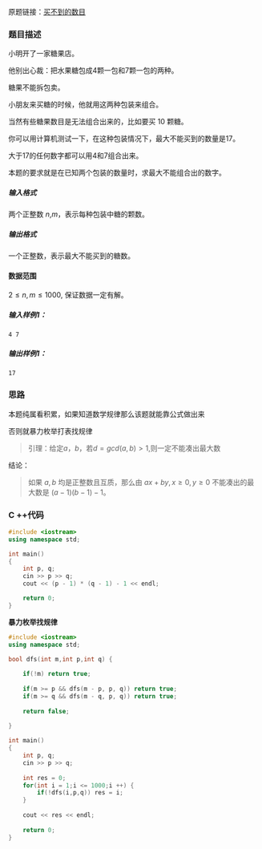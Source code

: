 原题链接：[买不到的数目](https://www.acwing.com/problem/content/description/1207/)

### 题目描述

小明开了一家糖果店。

他别出心裁：把水果糖包成4颗一包和7颗一包的两种。

糖果不能拆包卖。

小朋友来买糖的时候，他就用这两种包装来组合。

当然有些糖果数目是无法组合出来的，比如要买 $10$ 颗糖。

你可以用计算机测试一下，在这种包装情况下，最大不能买到的数量是$17$。

大于17的任何数字都可以用$4$和$7$组合出来。

本题的要求就是在已知两个包装的数量时，求最大不能组合出的数字。

##### 输入格式

两个正整数 $n$,$m$，表示每种包装中糖的颗数。

##### 输出格式

一个正整数，表示最大不能买到的糖数。

#### 数据范围

$2≤n,m≤1000$,
 保证数据一定有解。

##### 输入样例1：

```
4 7
```

##### 输出样例1：

```
17
```



### 思路

本题纯属看积累，如果知道数学规律那么该题就能靠公式做出来

否则就暴力枚举打表找规律



> 引理：给定$a$，$b$，若$d=gcd(a,b)>1$,则一定不能凑出最大数

结论：

> 如果 $a,b$ 均是正整数且互质，那么由 $ax+by,x≥0,y≥0$ 不能凑出的最大数是 $(a−1)(b−1)−1$。



### C ++代码

```cpp
#include <iostream>
using namespace std;

int main()
{
    int p, q;
    cin >> p >> q;
    cout << (p - 1) * (q - 1) - 1 << endl;

    return 0;
}
```



**暴力枚举找规律**

```cpp
#include <iostream>
using namespace std;

bool dfs(int m,int p,int q) {
    
    if(!m) return true;
    
    if(m >= p && dfs(m - p, p, q)) return true;
    if(m >= q && dfs(m - q, p, q)) return true;
    
    return false;
    
}

int main()
{
    int p, q;
    cin >> p >> q;
    
    int res = 0;
    for(int i = 1;i <= 1000;i ++) {
        if(!dfs(i,p,q)) res = i;
    }
    
    cout << res << endl;
    
    return 0;
}
```

